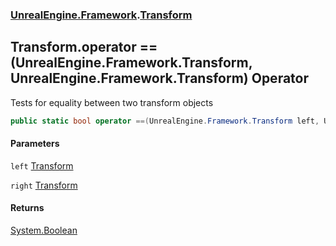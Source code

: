 ### [UnrealEngine.Framework](./UnrealEngine-Framework.md 'UnrealEngine.Framework').[Transform](./UnrealEngine-Framework-Transform.md 'UnrealEngine.Framework.Transform')
## Transform.operator ==(UnrealEngine.Framework.Transform, UnrealEngine.Framework.Transform) Operator
Tests for equality between two transform objects  
```csharp
public static bool operator ==(UnrealEngine.Framework.Transform left, UnrealEngine.Framework.Transform right);
```
#### Parameters
<a name='UnrealEngine-Framework-Transform-op_Equality(UnrealEngine-Framework-Transform_UnrealEngine-Framework-Transform)-left'></a>
`left` [Transform](./UnrealEngine-Framework-Transform.md 'UnrealEngine.Framework.Transform')  
  
<a name='UnrealEngine-Framework-Transform-op_Equality(UnrealEngine-Framework-Transform_UnrealEngine-Framework-Transform)-right'></a>
`right` [Transform](./UnrealEngine-Framework-Transform.md 'UnrealEngine.Framework.Transform')  
  
#### Returns
[System.Boolean](https://docs.microsoft.com/en-us/dotnet/api/System.Boolean 'System.Boolean')  
